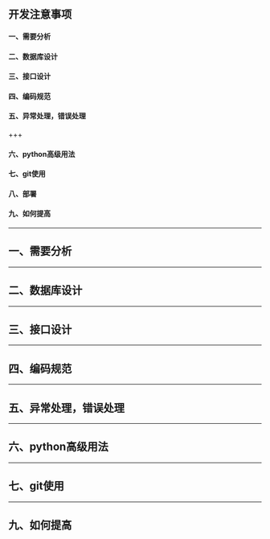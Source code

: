 ## 开发注意事项

#### 一、需要分析
#### 二、数据库设计
#### 三、接口设计
#### 四、编码规范
#### 五、异常处理，错误处理
+++
#### 六、python高级用法
#### 七、git使用
#### 八、部署
#### 九、如何提高
---

## 一、需要分析

---
## 二、数据库设计

---
## 三、接口设计

---
## 四、编码规范

---
## 五、异常处理，错误处理

---
## 六、python高级用法

---
## 七、git使用

---
## 九、如何提高
